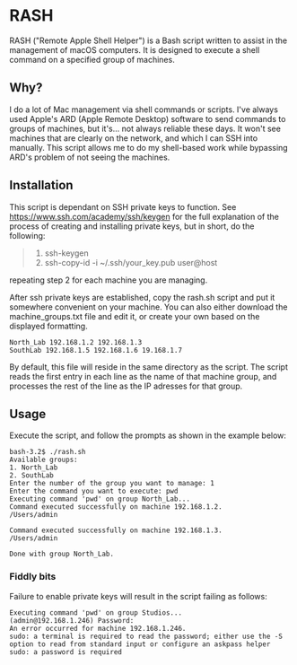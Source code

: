 # RASH

RASH ("Remote Apple Shell Helper") is a Bash script written to assist in the management of macOS computers. It is designed to execute a shell command on a specified group of machines.

## Why?

I do a lot of Mac management via shell commands or scripts. I've always used Apple's ARD (Apple Remote Desktop) software to send commands to groups of machines, but it's... not always reliable these days. It won't see machines that are clearly on the network, and which I can SSH into manually. This script allows me to do my shell-based work while bypassing ARD's problem of not seeing the machines.

## Installation

This script is dependant on SSH private keys to function. See https://www.ssh.com/academy/ssh/keygen for the full explanation of the process of creating and installing private keys, but in short, do the following:

> 1) ssh-keygen
> 2) ssh-copy-id -i ~/.ssh/your_key.pub user@host

repeating step 2 for each machine you are managing.

After ssh private keys are established, copy the rash.sh script and put it somewhere convenient on your machine. You can also either download the machine_groups.txt file and edit it, or create your own based on the displayed formatting. 

```
North_Lab 192.168.1.2 192.168.1.3
SouthLab 192.168.1.5 192.168.1.6 19.168.1.7
```

By default, this file will reside in the same directory as the script. The script reads the first entry in each line as the name of that machine group, and processes the rest of the line as the IP adresses for that group.

## Usage

Execute the script, and follow the prompts as shown in the example below:

```
bash-3.2$ ./rash.sh 
Available groups:
1. North_Lab
2. SouthLab
Enter the number of the group you want to manage: 1
Enter the command you want to execute: pwd
Executing command 'pwd' on group North_Lab...
Command executed successfully on machine 192.168.1.2.
/Users/admin

Command executed successfully on machine 192.168.1.3.
/Users/admin

Done with group North_Lab.
```

### Fiddly bits

Failure to enable private keys will result in the script failing as follows:

```
Executing command 'pwd' on group Studios...
(admin@192.168.1.246) Password:
An error occurred for machine 192.168.1.246.
sudo: a terminal is required to read the password; either use the -S option to read from standard input or configure an askpass helper
sudo: a password is required
```

